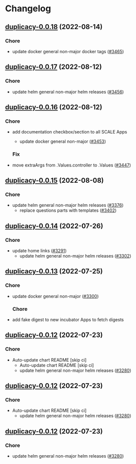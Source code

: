 # Changelog



## [duplicacy-0.0.18](https://github.com/truecharts/charts/compare/duplicacy-0.0.17...duplicacy-0.0.18) (2022-08-14)

### Chore

- update docker general non-major docker tags ([#3465](https://github.com/truecharts/charts/issues/3465))




## [duplicacy-0.0.17](https://github.com/truecharts/charts/compare/duplicacy-0.0.16...duplicacy-0.0.17) (2022-08-12)

### Chore

- update helm general non-major helm releases ([#3456](https://github.com/truecharts/charts/issues/3456))




## [duplicacy-0.0.16](https://github.com/truecharts/charts/compare/duplicacy-0.0.15...duplicacy-0.0.16) (2022-08-12)

### Chore

- add documentation checkbox/section to all SCALE Apps
  - update docker general non-major ([#3453](https://github.com/truecharts/charts/issues/3453))

  ### Fix

- move extraArgs from .Values.controller to .Values ([#3447](https://github.com/truecharts/charts/issues/3447))




## [duplicacy-0.0.15](https://github.com/truecharts/charts/compare/duplicacy-0.0.14...duplicacy-0.0.15) (2022-08-08)

### Chore

- update helm general non-major helm releases ([#3376](https://github.com/truecharts/charts/issues/3376))
  - replace questions parts with templates ([#3402](https://github.com/truecharts/charts/issues/3402))




## [duplicacy-0.0.14](https://github.com/truecharts/apps/compare/duplicacy-0.0.13...duplicacy-0.0.14) (2022-07-26)

### Chore

- update home links ([#3291](https://github.com/truecharts/apps/issues/3291))
  - update helm general non-major helm releases ([#3302](https://github.com/truecharts/apps/issues/3302))




## [duplicacy-0.0.13](https://github.com/truecharts/apps/compare/duplicacy-0.0.12...duplicacy-0.0.13) (2022-07-25)

### Chore

- update docker general non-major ([#3300](https://github.com/truecharts/apps/issues/3300))

  ### Chore

- add fake digest to new incubator Apps to fetch digests




## [duplicacy-0.0.12](https://github.com/truecharts/apps/compare/duplicacy-0.0.11...duplicacy-0.0.12) (2022-07-23)

### Chore

- Auto-update chart README [skip ci]
  - Auto-update chart README [skip ci]
  - update helm general non-major helm releases ([#3280](https://github.com/truecharts/apps/issues/3280))




## [duplicacy-0.0.12](https://github.com/truecharts/apps/compare/duplicacy-0.0.11...duplicacy-0.0.12) (2022-07-23)

### Chore

- Auto-update chart README [skip ci]
  - update helm general non-major helm releases ([#3280](https://github.com/truecharts/apps/issues/3280))




## [duplicacy-0.0.12](https://github.com/truecharts/apps/compare/duplicacy-0.0.11...duplicacy-0.0.12) (2022-07-23)

### Chore

- update helm general non-major helm releases ([#3280](https://github.com/truecharts/apps/issues/3280))




